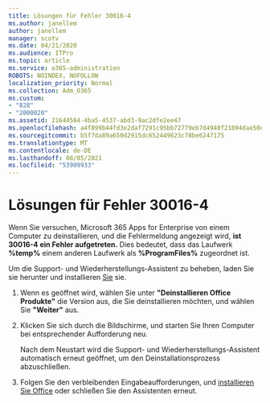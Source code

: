 ```yaml
---
title: Lösungen für Fehler 30016-4
ms.author: janellem
author: janellem
manager: scotv
ms.date: 04/21/2020
ms.audience: ITPro
ms.topic: article
ms.service: o365-administration
ROBOTS: NOINDEX, NOFOLLOW
localization_priority: Normal
ms.collection: Adm_O365
ms.custom:
- "828"
- "2000020"
ms.assetid: 21644564-4ba5-4537-abd3-9ac2dfe2ee47
ms.openlocfilehash: a4f899b44fd3e2daf7291c95bb72779eb7d4940f21894dae50e7f3a82c6b3ab5
ms.sourcegitcommit: b5f7da89a650d2915dc652449623c78be6247175
ms.translationtype: MT
ms.contentlocale: de-DE
ms.lasthandoff: 08/05/2021
ms.locfileid: "53909933"
---
```

# <a name="solutions-for-error-30016-4"></a>Lösungen für Fehler 30016-4

Wenn Sie versuchen, Microsoft 365 Apps for Enterprise von einem Computer zu deinstallieren, und die Fehlermeldung angezeigt wird, **ist 30016-4 ein Fehler aufgetreten.** Dies bedeutet, dass das Laufwerk **%temp%** einem anderen Laufwerk als **%ProgramFiles%** zugeordnet ist.
  
Um die Support- und Wiederherstellungs-Assistent zu beheben, laden Sie sie herunter und installieren [Sie](https://aka.ms/SARA-OfficeUninstall-Alchemy) sie.
  
1. Wenn es geöffnet wird, wählen Sie unter **"Deinstallieren Office Produkte"** die Version aus, die Sie deinstallieren möchten, und wählen Sie **"Weiter"** aus.

2. Klicken Sie sich durch die Bildschirme, und starten Sie Ihren Computer bei entsprechender Aufforderung neu.

    Nach dem Neustart wird die Support- und Wiederherstellungs-Assistent automatisch erneut geöffnet, um den Deinstallationsprozess abzuschließen.

3. Folgen Sie den verbleibenden Eingabeaufforderungen, und [installieren Sie Office](https://portal.office.com/OLS/MySoftware.aspx) oder schließen Sie den Assistenten erneut.
